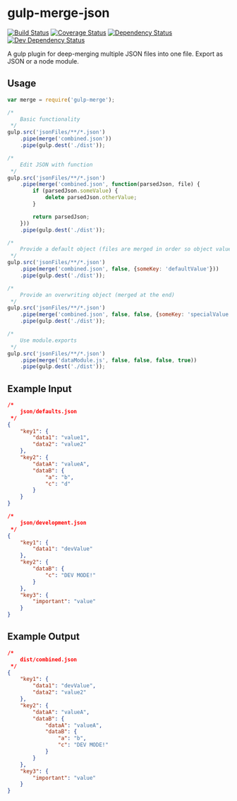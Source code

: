 # gulp-merge-json
[![Build Status][build-image]][build-url] [![Coverage Status][coverage-image]][coverage-url] [![Dependency Status][depstat-image]][depstat-url] [![Dev Dependency Status][devdepstat-image]][devdepstat-url]

A gulp plugin for deep-merging multiple JSON files into one file. Export as JSON or a node module.

## Usage
```javascript
var merge = require('gulp-merge');

/*
	Basic functionality
 */
gulp.src('jsonFiles/**/*.json')
	.pipe(merge('combined.json'))
	.pipe(gulp.dest('./dist'));

/*
	Edit JSON with function
 */
gulp.src('jsonFiles/**/*.json')
	.pipe(merge('combined.json', function(parsedJson, file) {
		if (parsedJson.someValue) {
			delete parsedJson.otherValue;
		}

		return parsedJson;
	}))
	.pipe(gulp.dest('./dist'));

/*
	Provide a default object (files are merged in order so object values will be overwritten)
 */
gulp.src('jsonFiles/**/*.json')
	.pipe(merge('combined.json', false, {someKey: 'defaultValue'}))
	.pipe(gulp.dest('./dist'));

/*
	Provide an overwriting object (merged at the end)
 */
gulp.src('jsonFiles/**/*.json')
	.pipe(merge('combined.json', false, false, {someKey: 'specialValue'}))
	.pipe(gulp.dest('./dist'));

/*
	Use module.exports
 */
gulp.src('jsonFiles/**/*.json')
	.pipe(merge('dataModule.js', false, false, false, true))
	.pipe(gulp.dest('./dist'));
```

## Example Input
```JSON
/*
	json/defaults.json
 */
{
	"key1": {
		"data1": "value1",
		"data2": "value2"
	},
	"key2": {
		"dataA": "valueA",
		"dataB": {
			"a": "b",
			"c": "d"
		}
	}
}

/*
	json/development.json
 */
{
	"key1": {
		"data1": "devValue"
	},
	"key2": {
		"dataB": {
			"c": "DEV MODE!"
		}
	},
	"key3": {
		"important": "value"
	}
}
```

## Example Output
```JSON
/*
	dist/combined.json
 */
{
	"key1": {
		"data1": "devValue",
		"data2": "value2"
	},
	"key2": {
		"dataA": "valueA",
		"dataB": {
			"dataA": "valueA",
			"dataB": {
				"a": "b",
				"c": "DEV MODE!"
			}
		}
	},
	"key3": {
		"important": "value"
	}
}
```

[build-url]: https://travis-ci.org/joshswan/gulp-merge-json
[build-image]: https://travis-ci.org/joshswan/gulp-merge-json.svg?branch=master
[coverage-url]: https://coveralls.io/github/joshswan/gulp-merge-json?branch=master
[coverage-image]: https://coveralls.io/repos/joshswan/gulp-merge-json/badge.svg?branch=master&service=github
[depstat-url]: https://david-dm.org/joshswan/gulp-merge-json
[depstat-image]: https://david-dm.org/joshswan/gulp-merge-json.svg
[devdepstat-url]: https://david-dm.org/joshswan/gulp-merge-json#info=devDependencies
[devdepstat-image]: https://david-dm.org/joshswan/gulp-merge-json/dev-status.svg
